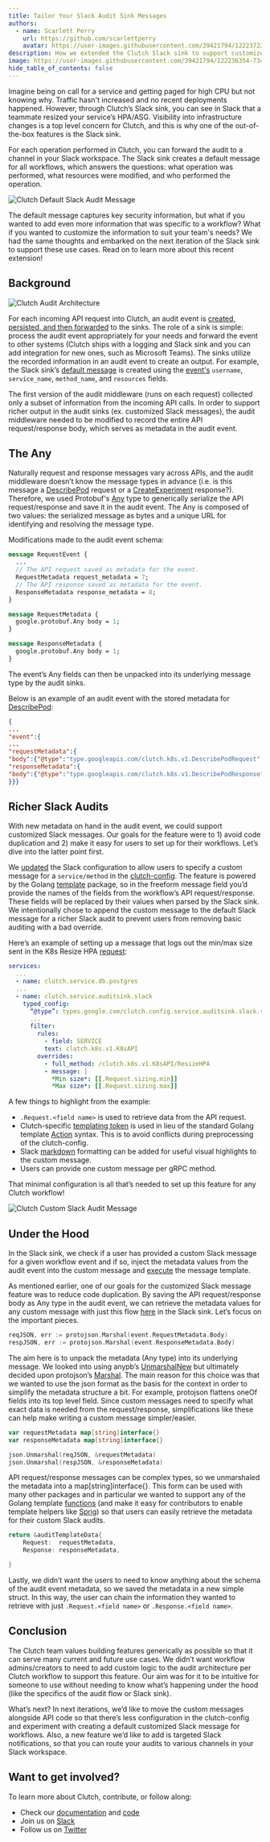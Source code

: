 ```yaml
---
title: Tailor Your Slack Audit Sink Messages
authors:
  - name: Scarlett Perry
    url: https://github.com/scarlettperry
    avatar: https://user-images.githubusercontent.com/39421794/122237227-2a47ef00-ce8d-11eb-95c9-1b95df5d7706.jpeg
description: How we extended the Clutch Slack sink to support customized Slack audit messages
image: https://user-images.githubusercontent.com/39421794/122236354-734b7380-ce8c-11eb-97e4-146222eda962.png
hide_table_of_contents: false
---
```


Imagine being on call for a service and getting paged for high CPU but not knowing why. Traffic hasn't increased and no recent deployments happened. However, through Clutch’s Slack sink, you can see in Slack that a teammate resized your service’s HPA/ASG. Visibility into infrastructure changes is a top level concern for Clutch, and this is why one of the out-of-the-box features is the Slack sink.

<!--truncate-->

For each operation performed in Clutch, you can forward the audit to a channel in your Slack workspace. The Slack sink creates a default message for all workflows, which answers the questions: what operation was performed, what resources were modified, and who performed the operation.

<img alt="Clutch Default Slack Audit Message" src="https://user-images.githubusercontent.com/39421794/122236235-57e06880-ce8c-11eb-8ec7-52963f23c4b9.png" />

The default message captures key security information, but what if you wanted to add even more information that was specific to a workflow? What if you wanted to customize the information to suit your team's needs? We had the same thoughts and embarked on the next iteration of the Slack sink to support these use cases. Read on to learn more about this recent extension!

## Background

<img alt="Clutch Audit Architecture" src="https://user-images.githubusercontent.com/39421794/122236515-937b3280-ce8c-11eb-9144-67058f4ef78e.png" />

For each incoming API request into Clutch, an audit event is [created, persisted, and then forwarded](https://clutch.sh/docs/advanced/security-auditing/) to the sinks. The role of a sink is simple: process the audit event appropriately for your needs and forward the event to other systems (Clutch ships with a logging and Slack sink and you can add integration for new ones, such as Microsoft Teams). The sinks utilize the recorded information in an audit event to create an output. For example, the Slack sink’s [default message](https://github.com/lyft/clutch/blob/b56d9a929361fb590144bd8fd25d6b34d0fd5289/backend/service/auditsink/slack/slack.go#L114-L131) is created using the [event's](https://github.com/lyft/clutch/blob/b56d9a929361fb590144bd8fd25d6b34d0fd5289/api/audit/v1/audit.proto#L60-L76) `username`, `service_name`, `method_name`, and `resources` fields.

The first version of the audit middleware (runs on each request) collected only a subset of information from the incoming API calls. In order to support richer output in the audit sinks (ex. customized Slack messages), the audit middleware needed to be modified to record the entire API request/response body, which serves as metadata in the audit event.

## The Any

Naturally request and response messages vary across APIs, and the audit middleware doesn’t know the message types in advance (i.e. is this message a [DescribePod](https://github.com/lyft/clutch/blob/a07d897dc69229ad1453fea6dcaf36ad50d2f6a6/api/k8s/v1/k8s.proto#L225-L235) request or a [CreateExperiment](https://github.com/lyft/clutch/blob/a07d897dc69229ad1453fea6dcaf36ad50d2f6a6/api/chaos/experimentation/v1/experimentation.proto#L21-L24) response?). Therefore, we used Protobuf's [Any](https://developers.google.com/protocol-buffers/docs/proto3#any) type to generically serialize the API request/response and save it in the audit event. The Any is composed of two values: the serialized message as bytes and a unique URL for identifying and resolving the message type.

Modifications made to the audit event schema:

```protobuf
message RequestEvent {
  ...
  // The API request saved as metadata for the event.
  RequestMetadata request_metadata = 7;
  // The API response saved as metadata for the event.
  ResponseMetadata response_metadata = 8;
}

message RequestMetadata {
  google.protobuf.Any body = 1;
}

message ResponseMetadata {
  google.protobuf.Any body = 1;
}
```

The event’s Any fields can then be unpacked into its underlying message type by the audit sinks.

Below is an example of an audit event with the stored metadata for [DescribePod](https://github.com/lyft/clutch/blob/a07d897dc69229ad1453fea6dcaf36ad50d2f6a6/api/k8s/v1/k8s.proto#L16-L22):

```json
{
...
"event":{
...
"requestMetadata":{
"body":{"@type":"type.googleapis.com/clutch.k8s.v1.DescribePodRequest","clientset":"kind-clutch-local","cluster":"kind-clutch-local","namespace":"envoy-staging","name":"envoy-58d647f457-5b2k4"}},
"responseMetadata":{
"body":{"@type":"type.googleapis.com/clutch.k8s.v1.DescribePodResponse","pod":{"cluster":"kind-clutch-local","namespace":"envoy-staging","name":"envoy-58d647f457-5b2k4","containers":[{"name":"envoy","image":"docker.io/envoyproxy/envoy:v1.14-latest","state":"RUNNING","ready":true,"restartCount":65,"stateRunning":{}}],"nodeIp":"172.18.0.2","podIp":"10.244.0.5","state":"RUNNING","labels":{"app":"envoy","bar":"value","env":"newstaging","foo":"value","pod-template-hash":"58d647f457","yett":"yes"},"podConditions":[{"type":"INITIALIZED","status":"TRUE"},{"type":"READY","status":"TRUE"},{"type":"CONTAINERS_READY","status":"TRUE"},{"type":"POD_SCHEDULED","status":"TRUE"}],"status":"Running","startTimeMillis":"1616607169000"}}
}}}
```

## Richer Slack Audits

With new metadata on hand in the audit event, we could support customized Slack messages. Our goals for the feature were to 1) avoid code duplication and 2) make it easy for users to set up for their workflows. Let’s dive into the latter point first.

We [updated](https://github.com/lyft/clutch/blob/c50f64a6a487f7a961a333251afe2cdede3addb7/api/config/service/auditsink/slack/v1/slack.proto#L18-L43) the Slack configuration to allow users to specify a custom message for a `service/method` in the [clutch-config](https://github.com/lyft/clutch/blob/main/backend/clutch-config.yaml). The feature is powered by the Golang [template](https://golang.org/pkg/text/template/) package, so in the freeform message field you’d provide the names of the fields from the workflow’s API request/response. These fields will be replaced by their values when parsed by the Slack sink. We intentionally chose to append the custom message to the default Slack message for a richer Slack audit to prevent users from removing basic auditing with a bad override.

Here’s an example of setting up a message that logs out the min/max size sent in the K8s Resize HPA [request](https://github.com/lyft/clutch/blob/9765a88f042c306b0a9d63fb55a8b2ed552b1c18/api/k8s/v1/k8s.proto#L452-L468):

```yaml
services:
  ...
  - name: clutch.service.db.postgres
  ...
  - name: clutch.service.auditsink.slack
    typed_config:
      “@type”: types.google.com/clutch.config.service.auditsink.slack.v1.SlackConfig
      ...
      filter:
        rules:
          - field: SERVICE
          text: clutch.k8s.v1.K8sAPI
        overrides:
          - full_method: /clutch.k8s.v1.K8sAPI/ResizeHPA
          - message: |
            *Min size*: [[.Request.sizing.min]]
            *Max size*: [[.Request.sizing.max]]
```

A few things to highlight from the example:
  * `.Request.<field name>` is used to retrieve data from the API request.
  * Clutch-specific [templating token](https://github.com/lyft/clutch/blob/0aa1c00b37513900c351be1106cc131498b1aad0/backend/gateway/config.go#L110-L122) is used in lieu of the standard Golang template [Action](https://golang.org/pkg/text/template/#hdr-Actions) syntax. This is to avoid conflicts during preprocessing of the clutch-config.
  * Slack [markdown](https://api.slack.com/reference/surfaces/formatting#basics) formatting can be added for useful visual highlights to the custom message.
  * Users can provide one custom message per gRPC method.

That minimal configuration is all that’s needed to set up this feature for any Clutch workflow!

<img alt="Clutch Custom Slack Audit Message" src="https://user-images.githubusercontent.com/39421794/122236354-734b7380-ce8c-11eb-97e4-146222eda962.png" />

## Under the Hood

In the Slack sink, we check if a user has provided a custom Slack message for a given workflow  event and if so, inject the metadata values from the audit event into the custom message and [execute](https://golang.org/pkg/text/template/#Template.Execute) the message template.

As mentioned earlier, one of our goals for the customized Slack message feature was to reduce code duplication. By saving the API request/response body as Any type in the audit event, we can retrieve the metadata values for any custom message with just this flow [here](https://github.com/lyft/clutch/blob/9765a88f042c306b0a9d63fb55a8b2ed552b1c18/backend/service/auditsink/slack/slack.go#L174-L202) in the Slack sink. Let’s focus on the important pieces.

```go
reqJSON, err := protojson.Marshal(event.RequestMetadata.Body)
respJSON, err := protojson.Marshal(event.ResponseMetadata.Body)
```

The aim here is to unpack the metadata (Any type) into its underlying message. We looked into using anypb’s [UnmarshalNew](https://pkg.go.dev/google.golang.org/protobuf/types/known/anypb#Any.UnmarshalNew) but ultimately decided upon protojson’s [Marshal](https://pkg.go.dev/google.golang.org/protobuf/encoding/protojson#Marshal). The main reason for this choice was that we wanted to use the json format as the basis for the context in order to simplify the metadata structure a bit. For example, protojson flattens oneOf fields into its top level field. Since custom messages need to specify what exact data is needed from the request/response, simplifications like these can help make writing a custom message simpler/easier.

```go
var requestMetadata map[string]interface{}
var responseMetadata map[string]interface{}

json.Unmarshal(reqJSON, &requestMetadata)
json.Unmarshal(respJSON, &responseMetadata)
```

API request/response messages can be complex types, so we unmarshaled the metadata into a map[string]interface{}. This form can be used with many other packages and in particular we wanted to support any of the Golang template [functions](https://golang.org/pkg/text/template/#hdr-Functions) (and make it easy for contributors to enable template helpers like [Sprig](http://masterminds.github.io/sprig/)) so that users can easily retrieve the metadata for their custom Slack audits.

```go
return &auditTemplateData{
	Request:  requestMetadata,
	Response: responseMetadata,

}
```

Lastly, we didn’t want the users to need to know anything about the schema of the audit event metadata, so we saved the metadata in a new simple struct. In this way, the user can chain the information they wanted to retrieve with just `.Request.<field name>` or `.Response.<field name>`.

## Conclusion

The Clutch team values building features generically as possible so that it can serve many current and future use cases. We didn’t want workflow admins/creators to need to add custom logic to the audit architecture per Clutch workflow to support this feature. Our aim was for it to be intuitive for someone to use without needing to know what’s happening under the hood (like the specifics of the audit flow or Slack sink).

What’s next? In next iterations, we’d like to move the custom messages alongside API code so that there’s less configuration in the clutch-config and experiment with creating a default customized Slack message for workflows. Also, a new feature we’d like to add is targeted Slack notifications, so that you can route your audits to various channels in your Slack workspace.

## Want to get involved?

To learn more about Clutch, contribute, or follow along:
  * Check our [documentation](https://clutch.sh/) and [code](https://github.com/lyft/clutch)
  * Join us on [Slack](https://lyftoss.slack.com/)
  * Follow us on [Twitter](https://twitter.com/clutchdotsh)
